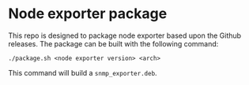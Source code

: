 # Node exporter package

This repo is designed to package node exporter based upon the Github releases.
The package can be built with the following command:

```
./package.sh <node exporter version> <arch>
```

This command will build a `snmp_exporter.deb`.
